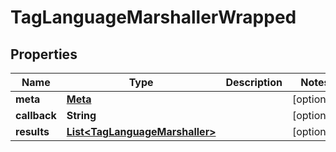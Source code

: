 
# TagLanguageMarshallerWrapped

## Properties
Name | Type | Description | Notes
------------ | ------------- | ------------- | -------------
**meta** | [**Meta**](Meta.md) |  |  [optional]
**callback** | **String** |  |  [optional]
**results** | [**List&lt;TagLanguageMarshaller&gt;**](TagLanguageMarshaller.md) |  |  [optional]



